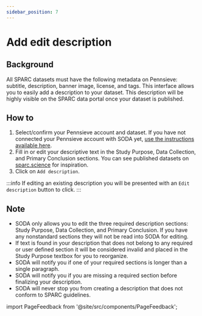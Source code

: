 ```yaml
---
sidebar_position: 7
---
```


# Add edit description

## Background

All SPARC datasets must have the following metadata on Pennsieve: subtitle, description, banner image, license, and tags. This interface allows you to easily add a description to your dataset. This description will be highly visible on the SPARC data portal once your dataset is published.

## How to

1. Select/confirm your Pennsieve account and dataset. If you have not connected your Pennsieve account with SODA yet, [use the instructions available here](./connect-your-pennsieve-account-with-soda).
2. Fill in or edit your descriptive text in the Study Purpose, Data Collection, and Primary Conclusion sections. You can see published datasets on [sparc.science](https://sparc.science/) for inspiration.
3. Click on `Add description`.

:::info
If editing an existing description you will be presented with an `Edit description` button to click.
:::

## Note

- SODA only allows you to edit the three required description sections: Study Purpose, Data Collection, and Primary Conclusion. If you have any nonstandard sections they will not be read into SODA for editing.
- If text is found in your description that does not belong to any required or user defined section it will be considered invalid and placed in the Study Purpose textbox for you to reorganize.
- SODA will notify you if one of your required sections is longer than a single paragraph.
- SODA will notify you if you are missing a required section before finalizing your description.
- SODA will never stop you from creating a description that does not conform to SPARC guidelines.

import PageFeedback from '@site/src/components/PageFeedback';

<PageFeedback />